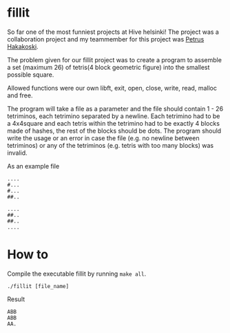 # fillit

So far one of the most funniest projects at Hive helsinki! The project was a collaboration project and my teammember for this project was [Petrus Hakakoski](https://github.com/RandommUser).

The problem given for our fillit project was to create a program to assemble a set (maximum 26) of tetris(4 block geometric figure) into the smallest possible square.

Allowed functions were our own libft, exit, open, close, write, read, malloc and free.

The program will take a file as a parameter and the file should contain 1 - 26 tetriminos, each tetrimino separated by a newline. Each tetrimino had to be a 4x4square and each tetris within the tetrimino had to be exactly 4 blocks made of hashes, the rest of the blocks should be dots. 
The program should write the usage or an error in case the file (e.g. no newline between tetriminos) or any of the tetriminos (e.g. tetris with too many blocks) was invalid.

As an example file
```
....
#...
#...
##..

....
##..
##..
....
```

# How to
Compile the executable fillit by running ```make all```.

```
./fillit [file_name]
```
Result
```
ABB
ABB
AA.
```


